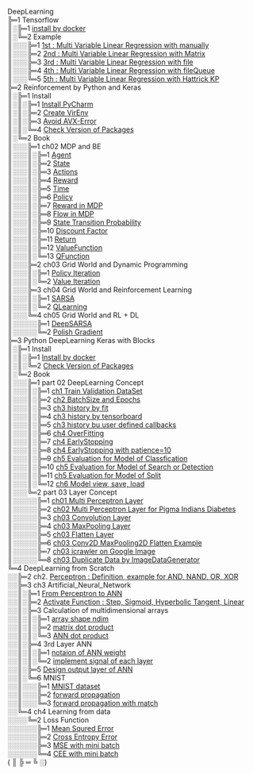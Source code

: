 DeepLearning  
╠═1 Tensorflow  
║░╠═1 [install by docker](01_Local_Tensorflow_Official_Docker/01_Install/01_by_Docker.md)  
║░╚═2 Example  
║░░░╠═1 [1st : Multi Variable Linear Regression with manually](01_Local_Tensorflow_Official_Docker/02_Workspace/01_1st_Example/01_Multi_Variable_Linear_Regression_with_manually.ipynb)  
║░░░╠═2 [2nd : Multi Variable Linear Regression with Matrix](01_Local_Tensorflow_Official_Docker/02_Workspace/02_2nd_Example/02_Multi_Variable_Linear_Regression_with_Matrix.ipynb)  
║░░░╠═3 [3rd : Multi Variable Linear Regression with file](01_Local_Tensorflow_Official_Docker/02_Workspace/03_3rd_Example/03_Multi_Variable_Linear_Regression_with_file.ipynb)  
║░░░╠═4 [4th : Multi Variable Linear Regression with fileQueue](01_Local_Tensorflow_Official_Docker/02_Workspace/04_4th_Example/04_Multi_Variable_Linear_Regression_with_fileQueue.ipynb)  
║░░░╚═5 [5th : Multi Variable Linear Regression with Hattrick KP](01_Local_Tensorflow_Official_Docker/02_Workspace/05_5th_Example/05_Multi_Variable_Linear_Regression_with_file_Hattrick_KP.ipynb)  
╠═2 Reinforcement by Python and Keras  
║░╠═1 Install  
║░║░╠═1 [Install PyCharm](02_SNU_ReInforcement_Learning/01_Install/01_Install_PyCharm.md)  
║░║░╠═2 [Create VirEnv](02_SNU_ReInforcement_Learning/01_Install/02_Create_VirEnv.md)  
║░║░╠═3 [Avoid AVX-Error](02_SNU_ReInforcement_Learning/01_Install/03_avoid_AVX-Error.md)  
║░║░╚═4 [Check Version of Packages](02_SNU_ReInforcement_Learning/01_Install/04_CheckVersionOfPackage.py)  
║░╚═2 Book  
║░░░╠═1 ch02 MDP and BE  
║░░░║░╠═1 [Agent](02_SNU_ReInforcement_Learning/02_RL_by_Python_and_Keras/02_ch02/01_MDP/01_Agent.md)  
║░░░║░╠═2 [State](02_SNU_ReInforcement_Learning/02_RL_by_Python_and_Keras/02_ch02/01_MDP/02_State.md)  
║░░░║░╠═3 [Actions](02_SNU_ReInforcement_Learning/02_RL_by_Python_and_Keras/02_ch02/01_MDP/03_Actions.md)  
║░░░║░╠═4 [Reward](02_SNU_ReInforcement_Learning/02_RL_by_Python_and_Keras/02_ch02/01_MDP/04_Reward.md)  
║░░░║░╠═5 [Time](02_SNU_ReInforcement_Learning/02_RL_by_Python_and_Keras/02_ch02/01_MDP/05_Time.md)  
║░░░║░╠═6 [Policy](02_SNU_ReInforcement_Learning/02_RL_by_Python_and_Keras/02_ch02/01_MDP/06_Policy.md)  
║░░░║░╠═7 [Reward in MDP](02_SNU_ReInforcement_Learning/02_RL_by_Python_and_Keras/02_ch02/01_MDP/07_Reward_in_MDP.md)  
║░░░║░╠═8 [Flow in MDP](02_SNU_ReInforcement_Learning/02_RL_by_Python_and_Keras/02_ch02/01_MDP/08_Flow_in_MDP.png)  
║░░░║░╠═9 [State Transition Probability](02_SNU_ReInforcement_Learning/02_RL_by_Python_and_Keras/02_ch02/01_MDP/09_State_Transition_Probability.md)  
║░░░║░╠═10 [Discount Factor](02_SNU_ReInforcement_Learning/02_RL_by_Python_and_Keras/02_ch02/01_MDP/10_Discount_Factor.md)  
║░░░║░╠═11 [Return](02_SNU_ReInforcement_Learning/02_RL_by_Python_and_Keras/02_ch02/01_MDP/11_Return.md)  
║░░░║░╠═12 [ValueFunction](02_SNU_ReInforcement_Learning/02_RL_by_Python_and_Keras/02_ch02/01_MDP/12_ValueFunction.md)  
║░░░║░╚═13 [QFunction](02_SNU_ReInforcement_Learning/02_RL_by_Python_and_Keras/02_ch02/01_MDP/13_QFunction.md)  
║░░░╠═2 ch03 Grid World and Dynamic Programming  
║░░░║░╠═1 [Policy Iteration](02_SNU_ReInforcement_Learning/02_RL_by_Python_and_Keras/03_ch03/01_grid_world/01_policy_iteration/policy_iteration.py)  
║░░░║░╚═2 [Value Iteration](02_SNU_ReInforcement_Learning/02_RL_by_Python_and_Keras/03_ch03/01_grid_world/02_value_iteration/value_iteration.py)  
║░░░╠═3 ch04 Grid World and Reinforcement Learning  
║░░░║░╠═1 [SARSA](02_SNU_ReInforcement_Learning/02_RL_by_Python_and_Keras/04_ch04/01_grid_world/01_SARSA/sarsa_agent.py)  
║░░░║░╚═2 [QLearning](02_SNU_ReInforcement_Learning/02_RL_by_Python_and_Keras/04_ch04/01_grid_world/02_QLearning/q_learning_agent.py)  
║░░░╚═4 ch05 Grid World and RL + DL  
║░░░░░╠═1 [DeepSARSA](02_SNU_ReInforcement_Learning/02_RL_by_Python_and_Keras/05_ch05/01_grid_world/01_Deep_SARSA/deep_sarsa_agent.py)  
║░░░░░╚═2 [Polish Gradient](02_SNU_ReInforcement_Learning/02_RL_by_Python_and_Keras/05_ch05/01_grid_world/02_Reinforcement_Learning/reinforce_agent.py)  
╠═3 Python DeepLearning Keras with Blocks  
║░╠═1 Install  
║░║░╠═1 [Install by docker](03_InSpace_Keras_Tutorial/01_Install_Keras/01_by_docker.md)  
║░║░╚═2 [Check Version of Packages](03_InSpace_Keras_Tutorial/01_Install_Keras/02_Check_Library_Version.ipynb)  
║░╚═2 Book  
║░░░╠═1 part 02 DeepLearning Concept  
║░░░║░╠═1 [ch1 Train Validation DataSet](03_InSpace_Keras_Tutorial/02/01/01_Train_Validate_Test_Set.ipynb)  
║░░░║░╠═2 [ch2 BatchSize and Epochs](03_InSpace_Keras_Tutorial/02/02/01_batch_size_epochs.ipynb)  
║░░░║░╠═3 [ch3 history by fit](03_InSpace_Keras_Tutorial/02/03/01_history_by_fit.ipynb)  
║░░░║░╠═4 [ch3 history by tensorboard](03_InSpace_Keras_Tutorial/02/03/02_history_by_tensorboard.ipynb)  
║░░░║░╠═5 [ch3 history bu user defined callbacks](03_InSpace_Keras_Tutorial/02/03/03_history_by_user_defined_callbacks.ipynb)  
║░░░║░╠═6 [ch4 OverFitting](03_InSpace_Keras_Tutorial/02/04/01_overfitting.ipynb)  
║░░░║░╠═7 [ch4 EarlyStopping](03_InSpace_Keras_Tutorial/02/04/02_early_stopping.ipynb)  
║░░░║░╠═8 [ch4 EarlyStopping with patience=10](03_InSpace_Keras_Tutorial/02/04/03_early_stopping_patience.ipynb)  
║░░░║░╠═9 [ch5 Evaluation for Model of Classfication](03_InSpace_Keras_Tutorial/02/05/01_eval_for_classification.ipynb)  
║░░░║░╠═10 [ch5 Evaluation for Model of Search or Detection](03_InSpace_Keras_Tutorial/02/05/02_eval_for_search.ipynb)  
║░░░║░╠═11 [ch5 Evaluation for Model of Split](03_InSpace_Keras_Tutorial/02/05/03_eval_for_split.ipynb)  
║░░░║░╚═12 [ch6 Model view, save, load](03_InSpace_Keras_Tutorial/02/06/01_MNIST.ipynb)  
║░░░╚═2 part 03 Layer Concept  
║░░░░░╠═1 [ch01 Multi Perceptron Layer](03_InSpace_Keras_Tutorial/03/01/01_Neuron_and_Perceptron.ipynb)  
║░░░░░╠═2 [ch02 Multi Perceptron Layer for Pigma Indians Diabetes](03_InSpace_Keras_Tutorial/03/02/01_perceptron-model-for-pigma-indians-diabetes.ipynb)  
║░░░░░╠═3 [ch03 Convolution Layer](03_InSpace_Keras_Tutorial/03/03/01_Convolution_Layer.ipynb)  
║░░░░░╠═4 [ch03 MaxPooling Layer](03_InSpace_Keras_Tutorial/03/03/02_MaxPooling_Layer.ipynb)  
║░░░░░╠═5 [ch03 Flatten Layer](03_InSpace_Keras_Tutorial/03/03/03_Flatten_Layer.ipynb)  
║░░░░░╠═6 [ch03 Conv2D MaxPooling2D Flatten Example](03_InSpace_Keras_Tutorial/03/03/04_Conv2D_MaxPooling2D_Flatten_Example.ipynb)  
║░░░░░╠═7 [ch03 icrawler on Google Image](03_InSpace_Keras_Tutorial/03/03/05_icrawler_on_Google_Image.ipynb)  
║░░░░░╚═8 [ch03 Duplicate Data by ImageDataGenerator](03_InSpace_Keras_Tutorial/03/03/06_Duplicate_with_ImageDataGenerator.ipynb)  
╚═4 DeepLearning from Scratch  
░░╠═2 ch2. [Perceptron : Definition, example for AND, NAND, OR, XOR](04_DeepLearning_from_Scratch/2_ch2/Perceptron.ipynb)  
░░╠═3 ch3 Artificial_Neural_Network  
░░║░╠═1 [From Perceptron to ANN](04_DeepLearning_from_Scratch/3_ch3/1_perceptron_to_ANN/01_from_Perceptron_to_Artificial_Neural_Network.ipynb)  
░░║░╠═2 [Activate Function : Step, Sigmoid, Hyperbolic Tangent, Linear](04_DeepLearning_from_Scratch/3_ch3/2/01_activate_function.ipynb)  
░░║░╠═3 Calculation of multidimensional arrays  
░░║░║░╠═1 [array shape ndim](04_DeepLearning_from_Scratch/3_ch3/3/01_multidimensional_arrays.ipynb)  
░░║░║░╠═2 [matrix dot product](04_DeepLearning_from_Scratch/3_ch3/3/02_matrix_dot_product.ipynb)  
░░║░║░╚═3 [ANN dot product](04_DeepLearning_from_Scratch/3_ch3/3/03_ANN_dot.ipynb)  
░░║░╠═4 3rd Layer ANN  
░░║░║░╠═1 [notaion of ANN weight](04_DeepLearning_from_Scratch/3_ch3/4_3rd_layer_ANN/1_notaion_of_ANN_weight.ipynb)  
░░║░║░╚═2 [implement signal of each layer](04_DeepLearning_from_Scratch/3_ch3/4_3rd_layer_ANN/2_implement_signal_of_each_layer.ipynb)  
░░║░╠═5 [Design output layer of ANN](04_DeepLearning_from_Scratch/3_ch3/5_Design_output_layer/01_design_output_layer.ipynb)  
░░║░╚═6 MNIST  
░░║░░░╠═1 [MNIST dataset](04_DeepLearning_from_Scratch/3_ch3/6_MNIST/1_MNIST_dataset.ipynb)  
░░║░░░╠═2 [forward propagation](04_DeepLearning_from_Scratch/3_ch3/6_MNIST/2_predict_with_ANN_forward_propagation.ipynb)  
░░║░░░╚═3 [forward propagation with match](04_DeepLearning_from_Scratch/3_ch3/6_MNIST/3_predict_with_ANN_forward_propagation_with_batch.ipynb)  
░░╚═4 ch4 Learning from data  
░░░░╚═2 Loss Function  
░░░░░░╠═1 [Mean Squred Error](04_DeepLearning_from_Scratch/4_ch4/2_Loss_function/1_Mean_squred_error.ipynb)  
░░░░░░╠═2 [Cross Entropy Error](04_DeepLearning_from_Scratch/4_ch4/2_Loss_function/2_Cross_entropy_error.ipynb)  
░░░░░░╠═3 [MSE with mini batch](04_DeepLearning_from_Scratch/4_ch4/2_Loss_function/3_Mean_squred_error_with_mini_batch.ipynb)  
░░░░░░╚═4 [CEE with mini batch](04_DeepLearning_from_Scratch/4_ch4/2_Loss_function/4_Cross_entropy_error_with_mini_batch.ipynb)  
( ║ ╠ ═ ╚ ░)  
